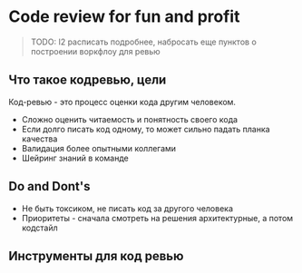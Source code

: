 # Code review for fun and profit

> TODO: I2 расписать подробнее, набросать еще пунктов о построении воркфлоу для ревью

## Что такое кодревью, цели

Код-ревью - это процесс оценки кода другим человеком.

- Сложно оценить читаемость и понятность своего кода
- Если долго писать код одному, то может сильно падать планка качества
- Валидация более опытными коллегами
- Шейринг знаний в команде

## Do and Dont's

- Не быть токсиком, не писать код за другого человека
- Приоритеты - сначала смотреть на решения архитектурные, а потом кодстайл

## Инструменты для код ревью
